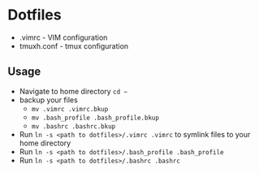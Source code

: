 # Dotfiles

* .vimrc - VIM configuration
* tmuxh.conf - tmux configuration

## Usage

* Navigate to home directory `cd ~`
* backup your files
  * `mv .vimrc .vimrc.bkup`
  * `mv .bash_profile .bash_profile.bkup`
  * `mv .bashrc .bashrc.bkup`
* Run `ln -s <path to dotfiles>/.vimrc .vimrc` to symlink files to your home directory
* Run `ln -s <path to dotfiles>/.bash_profile .bash_profile`
* Run `ln -s <path to dotfiles>/.bashrc .bashrc`
